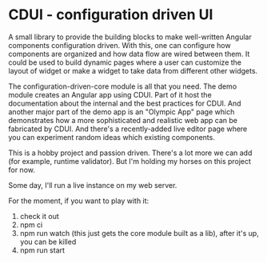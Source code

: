 # CDUI - configuration driven UI
A small library to provide the building blocks to make well-written Angular components configuration driven.
With this, one can configure how components are organized and how data flow are wired between them. 
It could be used to build dynamic pages where a user can customize the layout of widget or make a widget to take data from different other widgets.

The configuration-driven-core module is all that you need.
The demo module creates an Angular app using CDUI. Part of it host the documentation about the internal and the best practices for CDUI.
And another major part of the demo app is an "Olympic App" page which demonstrates how a more sophisticated and realistic web app can be 
fabricated by CDUI. And there's a recently-added live editor page where you can experiment random ideas which existing components.

This is a hobby project and passion driven. There's a lot more we can add (for example, runtime validator). But I'm holding my horses on this project for now.

Some day, I'll run a live instance on my web server.  

For the moment, if you want to play with it:
1. check it out
2. npm ci
3. npm run watch (this just gets the core module built as a lib), after it's up, you can be killed
4. npm run start



